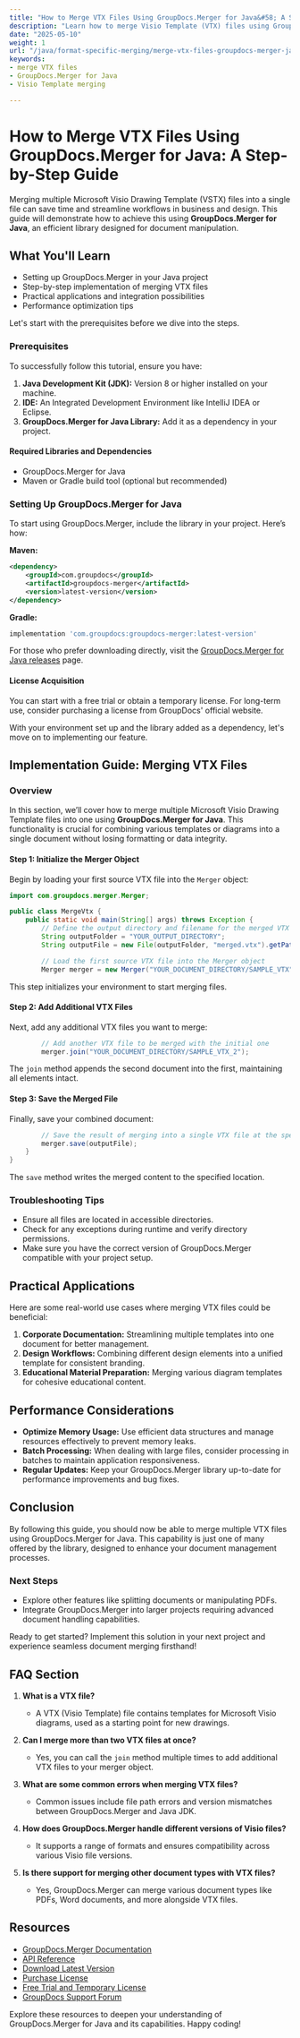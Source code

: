```yaml
---
title: "How to Merge VTX Files Using GroupDocs.Merger for Java&#58; A Step-by-Step Guide"
description: "Learn how to merge Visio Template (VTX) files using GroupDocs.Merger for Java. This guide covers setup, implementation, and optimization for efficient document management."
date: "2025-05-10"
weight: 1
url: "/java/format-specific-merging/merge-vtx-files-groupdocs-merger-java/"
keywords:
- merge VTX files
- GroupDocs.Merger for Java
- Visio Template merging

---
```



# How to Merge VTX Files Using GroupDocs.Merger for Java: A Step-by-Step Guide

Merging multiple Microsoft Visio Drawing Template (VSTX) files into a single file can save time and streamline workflows in business and design. This guide will demonstrate how to achieve this using **GroupDocs.Merger for Java**, an efficient library designed for document manipulation.

## What You'll Learn

- Setting up GroupDocs.Merger in your Java project
- Step-by-step implementation of merging VTX files
- Practical applications and integration possibilities
- Performance optimization tips

Let's start with the prerequisites before we dive into the steps.

### Prerequisites

To successfully follow this tutorial, ensure you have:

1. **Java Development Kit (JDK):** Version 8 or higher installed on your machine.
2. **IDE:** An Integrated Development Environment like IntelliJ IDEA or Eclipse.
3. **GroupDocs.Merger for Java Library:** Add it as a dependency in your project.

#### Required Libraries and Dependencies

- GroupDocs.Merger for Java
- Maven or Gradle build tool (optional but recommended)

### Setting Up GroupDocs.Merger for Java

To start using GroupDocs.Merger, include the library in your project. Here’s how:

**Maven:**
```xml
<dependency>
    <groupId>com.groupdocs</groupId>
    <artifactId>groupdocs-merger</artifactId>
    <version>latest-version</version>
</dependency>
```

**Gradle:**
```gradle
implementation 'com.groupdocs:groupdocs-merger:latest-version'
```

For those who prefer downloading directly, visit the [GroupDocs.Merger for Java releases](https://releases.groupdocs.com/merger/java/) page.

#### License Acquisition

You can start with a free trial or obtain a temporary license. For long-term use, consider purchasing a license from GroupDocs' official website.

With your environment set up and the library added as a dependency, let's move on to implementing our feature.

## Implementation Guide: Merging VTX Files

### Overview

In this section, we’ll cover how to merge multiple Microsoft Visio Drawing Template files into one using **GroupDocs.Merger for Java**. This functionality is crucial for combining various templates or diagrams into a single document without losing formatting or data integrity.

#### Step 1: Initialize the Merger Object

Begin by loading your first source VTX file into the `Merger` object:
```java
import com.groupdocs.merger.Merger;

public class MergeVtx {
    public static void main(String[] args) throws Exception {
        // Define the output directory and filename for the merged VTX file
        String outputFolder = "YOUR_OUTPUT_DIRECTORY";
        String outputFile = new File(outputFolder, "merged.vtx").getPath();

        // Load the first source VTX file into the Merger object
        Merger merger = new Merger("YOUR_DOCUMENT_DIRECTORY/SAMPLE_VTX");
```

This step initializes your environment to start merging files.

#### Step 2: Add Additional VTX Files

Next, add any additional VTX files you want to merge:
```java
        // Add another VTX file to be merged with the initial one
        merger.join("YOUR_DOCUMENT_DIRECTORY/SAMPLE_VTX_2");
```
The `join` method appends the second document into the first, maintaining all elements intact.

#### Step 3: Save the Merged File

Finally, save your combined document:
```java
        // Save the result of merging into a single VTX file at the specified output path
        merger.save(outputFile);
    }
}
```
The `save` method writes the merged content to the specified location.

### Troubleshooting Tips

- Ensure all files are located in accessible directories.
- Check for any exceptions during runtime and verify directory permissions.
- Make sure you have the correct version of GroupDocs.Merger compatible with your project setup.

## Practical Applications

Here are some real-world use cases where merging VTX files could be beneficial:

1. **Corporate Documentation:** Streamlining multiple templates into one document for better management.
2. **Design Workflows:** Combining different design elements into a unified template for consistent branding.
3. **Educational Material Preparation:** Merging various diagram templates for cohesive educational content.

## Performance Considerations

- **Optimize Memory Usage:** Use efficient data structures and manage resources effectively to prevent memory leaks.
- **Batch Processing:** When dealing with large files, consider processing in batches to maintain application responsiveness.
- **Regular Updates:** Keep your GroupDocs.Merger library up-to-date for performance improvements and bug fixes.

## Conclusion

By following this guide, you should now be able to merge multiple VTX files using GroupDocs.Merger for Java. This capability is just one of many offered by the library, designed to enhance your document management processes.

### Next Steps

- Explore other features like splitting documents or manipulating PDFs.
- Integrate GroupDocs.Merger into larger projects requiring advanced document handling capabilities.

Ready to get started? Implement this solution in your next project and experience seamless document merging firsthand!

## FAQ Section

1. **What is a VTX file?**
   - A VTX (Visio Template) file contains templates for Microsoft Visio diagrams, used as a starting point for new drawings.

2. **Can I merge more than two VTX files at once?**
   - Yes, you can call the `join` method multiple times to add additional VTX files to your merger object.

3. **What are some common errors when merging VTX files?**
   - Common issues include file path errors and version mismatches between GroupDocs.Merger and Java JDK.

4. **How does GroupDocs.Merger handle different versions of Visio files?**
   - It supports a range of formats and ensures compatibility across various Visio file versions.

5. **Is there support for merging other document types with VTX files?**
   - Yes, GroupDocs.Merger can merge various document types like PDFs, Word documents, and more alongside VTX files.

## Resources

- [GroupDocs.Merger Documentation](https://docs.groupdocs.com/merger/java/)
- [API Reference](https://reference.groupdocs.com/merger/java/)
- [Download Latest Version](https://releases.groupdocs.com/merger/java/)
- [Purchase License](https://purchase.groupdocs.com/buy)
- [Free Trial and Temporary License](https://releases.groupdocs.com/merger/java/)
- [GroupDocs Support Forum](https://forum.groupdocs.com/c/merger/) 

Explore these resources to deepen your understanding of GroupDocs.Merger for Java and its capabilities. Happy coding!

